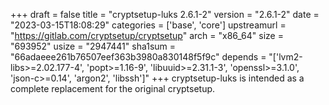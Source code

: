 +++
draft = false
title = "cryptsetup-luks 2.6.1-2"
version = "2.6.1-2"
date = "2023-03-15T18:08:29"
categories = ['base', 'core']
upstreamurl = "https://gitlab.com/cryptsetup/cryptsetup"
arch = "x86_64"
size = "693952"
usize = "2947441"
sha1sum = "66adaeee261b76507eef363b3980a830148f5f9c"
depends = "['lvm2-libs>=2.02.177-4', 'popt>=1.16-9', 'libuuid>=2.31.1-3', 'openssl>=3.1.0', 'json-c>=0.14', 'argon2', 'libssh']"
+++
cryptsetup-luks is intended as a complete replacement for the original cryptsetup.